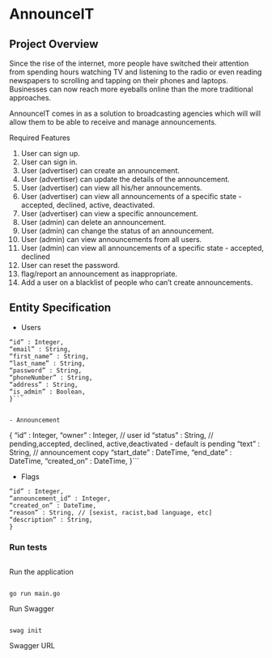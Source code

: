 # AnnounceIT

## Project Overview

Since the rise of the internet, more people have switched their attention from spending hours
watching TV and listening to the radio or even reading newspapers to scrolling and tapping on
their phones and laptops. Businesses can now reach more eyeballs online than the more
traditional approaches.

AnnounceIT comes in as a solution to broadcasting agencies which will will allow them to be able
to receive and manage announcements.

Required Features

1. User can sign up.
2. User can sign in.
3. User (advertiser) can create an announcement.
4. User (advertiser) can update the details of the announcement.
5. User (advertiser) can view all his/her announcements.
6. User (advertiser) can view all announcements of a specific state - accepted, declined,
active, deactivated.
7. User (advertiser) can view a specific announcement.
8. User (admin) can delete an announcement.
9. User (admin) can change the status of an announcement.
10. User (admin) can view announcements from all users.
11. User (admin) can view all announcements of a specific state - accepted, declined
12. User can reset the password.
13. flag/report an announcement as inappropriate.
14. Add a user on a blacklist of people who can’t create announcements.

## Entity Specification

- Users

```{
“id” : Integer,
“email” : String,
“first_name” : String,
“last_name” : String,
“password” : String,
“phoneNumber” : String,
“address” : String,
“is_admin” : Boolean,
}```


- Announcement

```

{
“id” : Integer,
“owner” : Integer, // user id
“status” : String, // pending,accepted, declined,
active,deactivated - default is pending
“text” : String, // announcement copy
“start_date” : DateTime,
“end_date” : DateTime,
“created_on” : DateTime,
}```

- Flags

```{
“id” : Integer,
“announcement_id” : Integer,
“created_on” : DateTime,
“reason” : String, // [sexist, racist,bad language, etc]
“description” : String,
}

```

### Run tests

```go test -v ./...
```

Run the application

```

go run main.go
```

Run Swagger

```

swag init
```

Swagger URL

```http://localhost:8080/swagger/index.html
```
